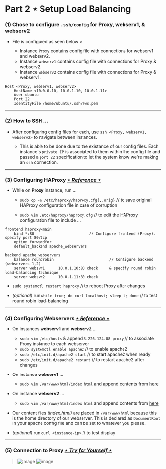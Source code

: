 # Part 2   ⋆    Setup Load Balancing
### (1) Chose to configure `.ssh/config` for Proxy, webserv1, & webserv2 
  - File is configured as seen below > 
  
    - Instance `Proxy` contains config file with connections for webserv1 and webserv2. 
    - Instance `webserv1` contains config file with connections for Proxy & webserv2. 
    - Instance `webserv2` contains config file with connections for Proxy & webserv1. 
  ```
  Host <Proxy, webserv1, webserv2>
      HostName <10.0.0.10, 10.0.1.10, 10.0.1.11>
      User ubuntu
      Port 22
      IdentityFile /home/ubuntu/.ssh/aws.pem
  ```
  
  ---
  
  ### (2) How to SSH ...
   - After configuring config files for each, use `ssh <Proxy, webserv1, webserv2>` to navigate between instances.
   
      - This is able to be done due to the existance of our config files. Each instance's `private IP` is associated to them within the config file and passed a `port 22` specification to let the system know we're making an `ssh` connection. 
      
 ---

### (3) Configuring HAProxy [⋆ *Reference* ⋆](https://linuxhostsupport.com/blog/how-to-install-and-configure-haproxy-on-ubuntu-20-04/)
  - While on **Proxy** instance, run ...
  
    - `sudo cp -a /etc/haproxy/haproxy.cfg{,.orig}` // to save original HAProxy configuration file in case of corruption
     
    - `sudo vim /etc/haproxy/haproxy.cfg` // to edit the HAProxy configuration file to include ...
    
```
frontend haproxy-main
    bind *:80                         // Configure frontend (Proxy), specify port 80/tcp 
    option forwardfor
    default_backend apache_webservers

backend apache_webservers
    balance roundrobin                         // Configure backend (webservers 1,2)
    server websvr1      10.0.1.10:80 check     & specify round robin load-balancing technique 
    server websvr2      10.0.1.11:80 check
```
   - `sudo systemctl restart haproxy` // to reboot Proxy after changes 
   
   - *(optional)* run `while true; do curl localhost; sleep 1; done` // to test round robin load-balancing
   
---

### (4) Configuring Webservers [⋆ *Reference* ⋆](https://linuxhint.com/how-to-install-and-configure-haproxy-load-balancer-in-linux/)
  - On instances **webserv1** and **webserv2** ...
  
    - `sudo vim /etc/hosts` & append `3.226.124.88 proxy` // to associate Proxy instance to each webserver 
    - `sudo systemctl enable apache2` // to enable apache2
    - `sudo /etc/init.d/apache2 start` //  to start apache2 when ready 
    - `sudo /etc/init.d/apache2 restart` // to restart apache2 after changes
  - On instance **webserv1** ...
    - `sudo vim /var/www/html/index.html` and append contents from [here](https://github.com/pattonsgirl/Fall2022-CEG3120/blob/main/Projects/Project4/index.srv1.html) 
  - On instance **webserv2** ...
    -  `sudo vim /var/www/html/index.html` and append contents from [here](https://github.com/pattonsgirl/Fall2022-CEG3120/blob/main/Projects/Project4/index.srv2.html) 
  - Our content files *(index.html)* are placed in `/var/www/html` because this is the home directory of our webserver. This is declared as `DocumentRoot` in your apache config file and can be set to whatever you please. 
  -  *(optional)* run `curl <instance-ip>` // to test display 

---

### (5) Connection to Proxy [⋆ *Try for Yourself* ⋆](http://3.226.124.88/) 
> ![image](https://user-images.githubusercontent.com/97551273/198383029-890937a3-3673-421a-9c97-67a986f2899f.png)
> ![image](https://user-images.githubusercontent.com/97551273/198383063-542edb51-ce9e-45fd-8e5a-a401daedef65.png)
